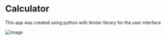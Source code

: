 # Calculator 

This app was created using python with tkinter library for the user interface

![image](https://github.com/putuangga-k/calculator-app/assets/113707064/54c1bcd5-0ea6-4ef6-98d2-21e17a23148e)
